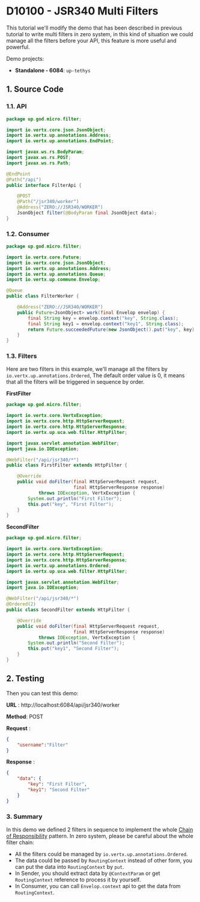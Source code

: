 # D10100 - JSR340 Multi Filters

This tutorial we'll modify the demo that has been described in previous tutorial to write multi filters in zero system,
in this kind of situation we could manage all the filters before your API, this feature is more useful and powerful.

Demo projects:

* **Standalone - 6084**: `up-tethys`

## 1. Source Code

### 1.1. API

```java
package up.god.micro.filter;

import io.vertx.core.json.JsonObject;
import io.vertx.up.annotations.Address;
import io.vertx.up.annotations.EndPoint;

import javax.ws.rs.BodyParam;
import javax.ws.rs.POST;
import javax.ws.rs.Path;

@EndPoint
@Path("/api")
public interface FilterApi {

    @POST
    @Path("/jsr340/worker")
    @Address("ZERO://JSR340/WORKER")
    JsonObject filter(@BodyParam final JsonObject data);
}
```

### 1.2. Consumer

```java
package up.god.micro.filter;

import io.vertx.core.Future;
import io.vertx.core.json.JsonObject;
import io.vertx.up.annotations.Address;
import io.vertx.up.annotations.Queue;
import io.vertx.up.commune.Envelop;

@Queue
public class FilterWorker {

    @Address("ZERO://JSR340/WORKER")
    public Future<JsonObject> work(final Envelop envelop) {
        final String key = envelop.context("key", String.class);
        final String key1 = envelop.context("key1", String.class);
        return Future.succeededFuture(new JsonObject().put("key", key).put("key1", key1));
    }
}
```

### 1.3. Filters

Here are two filters in this example, we'll manage all the filters by `io.vertx.up.annotations.Ordered`, The default
order value is 0, it means that all the filters will be triggered in sequence by order.

**FirstFilter**

```java
package up.god.micro.filter;

import io.vertx.core.VertxException;
import io.vertx.core.http.HttpServerRequest;
import io.vertx.core.http.HttpServerResponse;
import io.vertx.up.uca.web.filter.HttpFilter;

import javax.servlet.annotation.WebFilter;
import java.io.IOException;

@WebFilter("/api/jsr340/*")
public class FirstFilter extends HttpFilter {

    @Override
    public void doFilter(final HttpServerRequest request,
                         final HttpServerResponse response)
            throws IOException, VertxException {
        System.out.println("First Filter");
        this.put("key", "First Filter");
    }
}
```

**SecondFilter**

```java
package up.god.micro.filter;

import io.vertx.core.VertxException;
import io.vertx.core.http.HttpServerRequest;
import io.vertx.core.http.HttpServerResponse;
import io.vertx.up.annotations.Ordered;
import io.vertx.up.uca.web.filter.HttpFilter;

import javax.servlet.annotation.WebFilter;
import java.io.IOException;

@WebFilter("/api/jsr340/*")
@Ordered(2)
public class SecondFilter extends HttpFilter {

    @Override
    public void doFilter(final HttpServerRequest request,
                         final HttpServerResponse response)
            throws IOException, VertxException {
        System.out.println("Second Filter");
        this.put("key1", "Second Filter");
    }
}
```

## 2. Testing

Then you can test this demo:

**URL** : http://localhost:6084/api/jsr340/worker

**Method**: POST

**Request** :

```json
{
	"username":"Filter"
}
```

**Response** :

```json
{
    "data": {
        "key": "First Filter",
        "key1": "Second Filter"
    }
}
```

### 3. Summary

In this demo we defined 2 filters in sequence to implement the
whole [Chain of Responsibility](https://en.wikipedia.org/wiki/Chain-of-responsibility_pattern) pattern. In zero system,
please be careful about the whole filter chain:

* All the filters could be managed by `io.vertx.up.annotations.Ordered`.
* The data could be passed by `RoutingContext` instead of other form, you can put the data into `RoutingContext`
  by `put`.
* In Sender, you should extract data by `@ContextParam` or get `RoutingContext` reference to process it by yourself.
* In Consumer, you can call `Envelop.context` api to get the data from `RoutingContext`.






